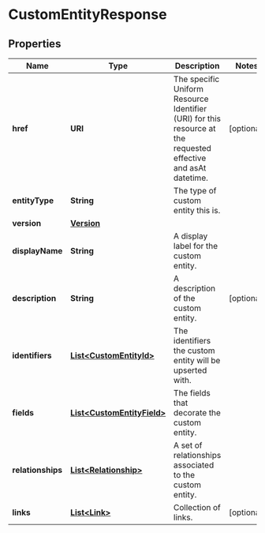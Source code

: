 

# CustomEntityResponse


## Properties

Name | Type | Description | Notes
------------ | ------------- | ------------- | -------------
**href** | **URI** | The specific Uniform Resource Identifier (URI) for this resource at the requested effective and asAt datetime. |  [optional]
**entityType** | **String** | The type of custom entity this is. | 
**version** | [**Version**](Version.md) |  | 
**displayName** | **String** | A display label for the custom entity. | 
**description** | **String** | A description of the custom entity. |  [optional]
**identifiers** | [**List&lt;CustomEntityId&gt;**](CustomEntityId.md) | The identifiers the custom entity will be upserted with. | 
**fields** | [**List&lt;CustomEntityField&gt;**](CustomEntityField.md) | The fields that decorate the custom entity. | 
**relationships** | [**List&lt;Relationship&gt;**](Relationship.md) | A set of relationships associated to the custom entity. | 
**links** | [**List&lt;Link&gt;**](Link.md) | Collection of links. |  [optional]



